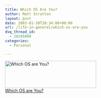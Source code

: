 ```yaml
---
title: Which OS Are You?
author: Matt Stratton
layout: post
date: 2003-01-30T20:34:00+00:00
url: /life-in-general/which-os-are-you
dsq_thread_id:
  - 28245060
categories:
  - Personal

---
```

[<img src="http://www.bbspot.com/Images/News_Features/2003/01/os_quiz/amiga.jpg" width="300" height="90" border="0" alt="Which OS are You?" />  
Which OS are You?][1]

 [1]: http://bbspot.com/News/2003/01/os_quiz.php